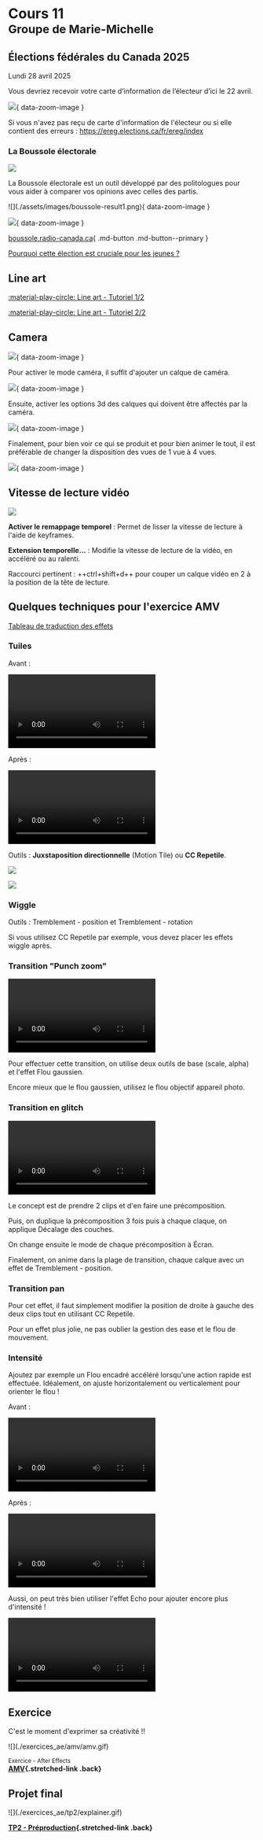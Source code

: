 # Cours 11 <br><small>Groupe de Marie-Michelle</small>

## Élections fédérales du Canada 2025

Lundi 28 avril 2025

Vous devriez recevoir votre carte d’information de l’électeur d’ici le 22 avril.

![](./assets/images/vote.jpg){ data-zoom-image }

Si vous n'avez pas reçu de carte d'information de l'électeur ou si elle contient des erreurs : <https://ereg.elections.ca/fr/ereg/index>

### La Boussole électorale

![](./assets/images/boussole.jpg)

La Boussole électorale est un outil développé par des politologues pour vous aider à comparer vos opinions avec celles des partis.

<div class="grid" markdown>
![](./assets/images/boussole-result1.png){ data-zoom-image }

![](./assets/images/boussole-result2.png){ data-zoom-image }
</div>

[boussole.radio-canada.ca](https://boussole.radio-canada.ca/){ .md-button .md-button--primary }

[Pourquoi cette élection est cruciale pour les jeunes ?](https://ici.radio-canada.ca/info/videos/1-10332551/pourquoi-cette-election-est-cruciale-pour-jeunes)

## Line art

[:material-play-circle: Line art - Tutoriel 1/2](https://cmontmorency365-my.sharepoint.com/:v:/r/personal/mariem_ouellet_cmontmorency_qc_ca/Documents/01_cours/Cours%20Animation%202D/animation%202D%202025/02_capsules_video/02_capsules_after_effects/31_effets/06_animation_line_art/01_animation_line_art_visage.mov?csf=1&web=1&nav=eyJyZWZlcnJhbEluZm8iOnsicmVmZXJyYWxBcHAiOiJPbmVEcml2ZUZvckJ1c2luZXNzIiwicmVmZXJyYWxBcHBQbGF0Zm9ybSI6IldlYiIsInJlZmVycmFsTW9kZSI6InZpZXciLCJyZWZlcnJhbFZpZXciOiJNeUZpbGVzTGlua0NvcHkifX0&e=sM7mSg)

[:material-play-circle: Line art - Tutoriel 2/2](https://cmontmorency365-my.sharepoint.com/:v:/r/personal/mariem_ouellet_cmontmorency_qc_ca/Documents/01_cours/Cours%20Animation%202D/animation%202D%202025/02_capsules_video/02_capsules_after_effects/31_effets/06_animation_line_art/02_animation_line_art_fleur.mov?csf=1&web=1&nav=eyJyZWZlcnJhbEluZm8iOnsicmVmZXJyYWxBcHAiOiJPbmVEcml2ZUZvckJ1c2luZXNzIiwicmVmZXJyYWxBcHBQbGF0Zm9ybSI6IldlYiIsInJlZmVycmFsTW9kZSI6InZpZXciLCJyZWZlcnJhbFZpZXciOiJNeUZpbGVzTGlua0NvcHkifX0&e=erARCl)



## Camera

![](./assets/images/3d.png){ data-zoom-image }

Pour activer le mode caméra, il suffit d'ajouter un calque de caméra.

![](./assets/images/camlayer.png){ data-zoom-image }

Ensuite, activer les options 3d des calques qui doivent être affectés par la caméra.

![](./assets/images/active3d.png){ data-zoom-image }

Finalement, pour bien voir ce qui se produit et pour bien animer le tout, il est préférable de changer la disposition des vues de 1 vue à 4 vues.

![](./assets/images/4%20vues.png){ data-zoom-image }


## Vitesse de lecture vidéo

![](./assets/images/time-remap.png)

**Activer le remappage temporel** : Permet de lisser la vitesse de lecture à l'aide de keyframes.

**Extension temporelle...** : Modifie la vitesse de lecture de la vidéo, en accéléré ou au ralenti.

Raccourci pertinent : ++ctrl+shift+d++ pour couper un calque vidéo en 2 à la position de la tête de lecture.

## Quelques techniques pour l'exercice AMV

[Tableau de traduction des effets](https://www.blog-motion-design.hellohubert.fr/2021/08/12/after-effects-liste-des-effets-en-anglais-traduit-en-francais/)

### Tuiles

Avant : 

![type:video](./assets/videos/tuile-avant.mp4)

Après :

![type:video](./assets/videos/tuile-apres.mp4)

Outils : **Juxstaposition directionnelle** (Motion Tile) ou **CC Repetile**.

![](./assets/images/juxta.png)

![](./assets/images/cc-repetile.png)

### Wiggle

Outils : Tremblement - position et Tremblement - rotation

Si vous utilisez CC Repetile par exemple, vous devez placer les effets wiggle après.

### Transition "Punch zoom"

![type:video](./assets/videos/transition-anime.mp4)

Pour effectuer cette transition, on utilise deux outils de base (scale, alpha) et l'effet Flou gaussien.

Encore mieux que le flou gaussien, utilisez le flou objectif appareil photo.

### Transition en glitch

![type:video](./assets/videos/glitch.mp4)

Le concept est de prendre 2 clips et d'en faire une précomposition.

Puis, on duplique la précomposition 3 fois puis à chaque claque, on applique Décalage des couches.

On change ensuite le mode de chaque précomposition à Écran.

Finalement, on anime dans la plage de transition, chaque calque avec un effet de Tremblement - position.

### Transition pan

Pour cet effet, il faut simplement modifier la position de droite à gauche des deux clips tout en utilisant CC Repetile.

Pour un effet plus jolie, ne pas oublier la gestion des ease et le flou de mouvement.

### Intensité

Ajoutez par exemple un Flou encadré accéléré lorsqu'une action rapide est effectuée. Idéalement, on ajuste horizontalement ou verticalement pour orienter le flou !

Avant : 

![type:video](./assets/videos/fast-blur-avant.mp4)

Après :

![type:video](./assets/videos/fast-blur-apres.mp4)

Aussi, on peut très bien utiliser l'effet Echo pour ajouter encore plus d'intensité !

![type:video](./assets/videos/echo.mp4)


## Exercice

C'est le moment d'exprimer sa créativité !!

<div class="grid grid-1-2" markdown>
  ![](./exercices_ae/amv/amv.gif)

  <small>Exercice - After Effects</small><br>
  **[AMV](./exercices_ae/amv/amv.md){.stretched-link .back}**
</div>




## Projet final

<div class="grid grid-1-2" markdown>
  ![](./exercices_ae/tp2/explainer.gif)

  **[TP2 - Préproduction](./exercices_ae/projet-final-mm/index.md){.stretched-link .back}**
</div>
